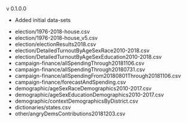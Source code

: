 v 0.1.0.0
* Added initial data-sets
- election/1976-2018-house.csv
- election/1976-2018-house_v5.csv
- election/electionResults2018.csv
- election/DetailedTurnoutByAgeSexRace2010-2018.csv
- election/DetailedTurnoutByAgeSexEducation2010-2018.csv
- campaign-finance/allSpendingThrough20181106.csv
- campaign-finance/allSpendingThrough20180731.csv
- campaign-finance/allSpendingFrom20180801Through20181106.csv
- campaign-finance/forecastAndSpending.csv
- demographic/ageSexRaceDemographics2010-2017.csv
- demographic/ageSexEducationDemographics2010-2017.csv
- demographic/contextDemographicsByDistrict.csv
- dictionaries/states.csv
- other/angryDemsContributions20181203.csv

